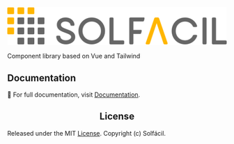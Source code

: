 <p align="center">
  <img src="https://raw.githubusercontent.com/solfacil/components-ui/main/public/logo-solfacil-color.svg" />
</p>

<p>Component library based on Vue and Tailwind</p>

## Documentation

📘 For full documentation, visit [Documentation](#).

<h2 align="center">License</h2>

Released under the MIT [License](https://opensource.org/licenses/MIT). Copyright (c) Solfácil.
